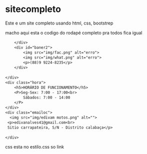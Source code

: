 # sitecompleto
Este e um site completo usando html, css, bootstrep



macho aqui esta o codigo do rodapé completo pra todos fica igual
 <div id="baner">

        </div>
        <div id="baner2">
            <img src="img/fac.png" alt="erro">
            <img src="img/what.png" alt="erro">
            <p>(88)9 9224-8235</p>
        </div>

    </div>
    <div class="hora">
        <h5>HORÁRIO DE FUNCIONAMENTO</h5>
        <P>Seg-Sex: 7:00 - 17:00<br>
            Sábados: 7:00 - 14:00
        </P>
    </div>
    <div class="emailoc">
      <img src="img/edivam motos.png" alt="">
     <p>edivanalves41@gmail.com<br>
     Sitio carrapateira, S/N - Distrito calabaça</p>
     
    </div>
   css esta no estilo.css so link 
